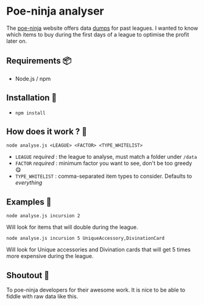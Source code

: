 # Poe-ninja analyser

The [poe-ninja](https://poe.ninja) website offers data [dumps](https://poe.ninja/data) for past leagues. I wanted to know which items to buy during the first days of a league to optimise the profit later on.
 
 
## Requirements 📦
- Node.js / npm

## Installation 🚀
- `npm install`

## How does it work ? 📖
`node analyse.js <LEAGUE> <FACTOR> <TYPE_WHITELIST>`

- `LEAGUE` _required_ : the league to analyse, must match a folder under `/data`
- `FACTOR` _required_ : minimum factor you want to see, don't be too greedy 😋
- `TYPE_WHITELIST` : comma-separated item types to consider. Defaults to _everything_

## Examples 🧐

`node analyse.js incursion 2`

Will look for items that will double during the league.


`node analyse.js incursion 5 UniqueAccessory,DivinationCard`

Will look for Unique accessories and Divination cards that will get 5 times more expensive during the league.


## Shoutout 🙌

To poe-ninja developers for their awesome work. It is nice to be able to fiddle with raw data like this.

